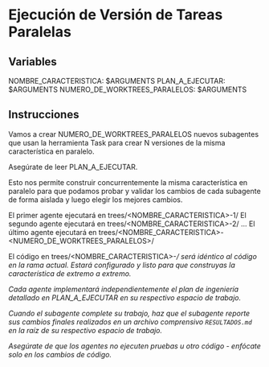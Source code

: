 # Ejecución de Versión de Tareas Paralelas

## Variables
NOMBRE_CARACTERISTICA: $ARGUMENTS
PLAN_A_EJECUTAR: $ARGUMENTS
NUMERO_DE_WORKTREES_PARALELOS: $ARGUMENTS

## Instrucciones

Vamos a crear NUMERO_DE_WORKTREES_PARALELOS nuevos subagentes que usan la herramienta Task para crear N versiones de la misma característica en paralelo.

Asegúrate de leer PLAN_A_EJECUTAR.

Esto nos permite construir concurrentemente la misma característica en paralelo para que podamos probar y validar los cambios de cada subagente de forma aislada y luego elegir los mejores cambios.

El primer agente ejecutará en trees/<NOMBRE_CARACTERISTICA>-1/
El segundo agente ejecutará en trees/<NOMBRE_CARACTERISTICA>-2/
...
El último agente ejecutará en trees/<NOMBRE_CARACTERISTICA>-<NUMERO_DE_WORKTREES_PARALELOS>/

El código en trees/<NOMBRE_CARACTERISTICA>-<i>/ será idéntico al código en la rama actual. Estará configurado y listo para que construyas la característica de extremo a extremo.

Cada agente implementará independientemente el plan de ingeniería detallado en PLAN_A_EJECUTAR en su respectivo espacio de trabajo.

Cuando el subagente complete su trabajo, haz que el subagente reporte sus cambios finales realizados en un archivo comprensivo `RESULTADOS.md` en la raíz de su respectivo espacio de trabajo.

Asegúrate de que los agentes no ejecuten pruebas u otro código - enfócate solo en los cambios de código.